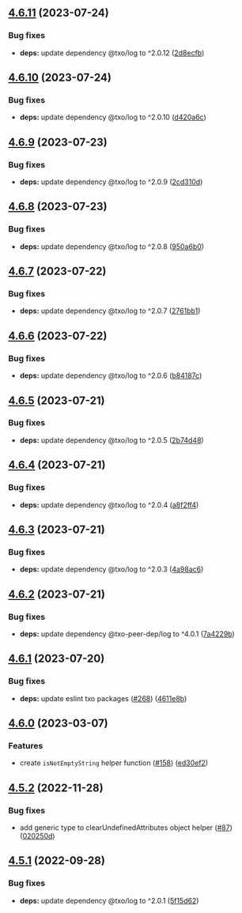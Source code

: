 ## [4.6.11](https://github.com/technology-studio/functional/compare/v4.6.10...v4.6.11) (2023-07-24)


### Bug fixes

* **deps:** update dependency @txo/log to ^2.0.12 ([2d8ecfb](https://github.com/technology-studio/functional/commit/2d8ecfbea167db2596dd51fd16d143bf683e48b7))

## [4.6.10](https://github.com/technology-studio/functional/compare/v4.6.9...v4.6.10) (2023-07-24)


### Bug fixes

* **deps:** update dependency @txo/log to ^2.0.10 ([d420a6c](https://github.com/technology-studio/functional/commit/d420a6ce5f7801a0ffaa2346655c1ad04bb81e6e))

## [4.6.9](https://github.com/technology-studio/functional/compare/v4.6.8...v4.6.9) (2023-07-23)


### Bug fixes

* **deps:** update dependency @txo/log to ^2.0.9 ([2cd310d](https://github.com/technology-studio/functional/commit/2cd310d7519a71257c2eff139bbc23ecebfe7da9))

## [4.6.8](https://github.com/technology-studio/functional/compare/v4.6.7...v4.6.8) (2023-07-23)


### Bug fixes

* **deps:** update dependency @txo/log to ^2.0.8 ([950a6b0](https://github.com/technology-studio/functional/commit/950a6b07fa74e1afa5e538b61414886d4d282868))

## [4.6.7](https://github.com/technology-studio/functional/compare/v4.6.6...v4.6.7) (2023-07-22)


### Bug fixes

* **deps:** update dependency @txo/log to ^2.0.7 ([2761bb1](https://github.com/technology-studio/functional/commit/2761bb17ae18aa497771e66b35dc0b0c0386e829))

## [4.6.6](https://github.com/technology-studio/functional/compare/v4.6.5...v4.6.6) (2023-07-22)


### Bug fixes

* **deps:** update dependency @txo/log to ^2.0.6 ([b84187c](https://github.com/technology-studio/functional/commit/b84187c572ef0758f27deb19834ec1199ff76aac))

## [4.6.5](https://github.com/technology-studio/functional/compare/v4.6.4...v4.6.5) (2023-07-21)


### Bug fixes

* **deps:** update dependency @txo/log to ^2.0.5 ([2b74d48](https://github.com/technology-studio/functional/commit/2b74d48dcdc06df1299bf6ee4c8bf72de39c30a6))

## [4.6.4](https://github.com/technology-studio/functional/compare/v4.6.3...v4.6.4) (2023-07-21)


### Bug fixes

* **deps:** update dependency @txo/log to ^2.0.4 ([a8f2ff4](https://github.com/technology-studio/functional/commit/a8f2ff48f4cf4398a2dfab2e6d917b5d2ac83fdd))

## [4.6.3](https://github.com/technology-studio/functional/compare/v4.6.2...v4.6.3) (2023-07-21)


### Bug fixes

* **deps:** update dependency @txo/log to ^2.0.3 ([4a98ac6](https://github.com/technology-studio/functional/commit/4a98ac62b74674447ae07b750f634c302002f819))

## [4.6.2](https://github.com/technology-studio/functional/compare/v4.6.1...v4.6.2) (2023-07-21)


### Bug fixes

* **deps:** update dependency @txo-peer-dep/log to ^4.0.1 ([7a4229b](https://github.com/technology-studio/functional/commit/7a4229bc0e7d2366acbe21d18d6fe2d3a6c47937))

## [4.6.1](https://github.com/technology-studio/functional/compare/v4.6.0...v4.6.1) (2023-07-20)


### Bug fixes

* **deps:** update eslint txo packages ([#268](https://github.com/technology-studio/functional/issues/268)) ([4611e8b](https://github.com/technology-studio/functional/commit/4611e8ba7605bbf9c046839152495941607c855f))

## [4.6.0](https://github.com/technology-studio/functional/compare/v4.5.2...v4.6.0) (2023-03-07)


### Features

* create `isNotEmptyString` helper function ([#158](https://github.com/technology-studio/functional/issues/158)) ([ed30ef2](https://github.com/technology-studio/functional/commit/ed30ef2daaf50ec180ee4a87a5df4acfbb6c18b1))

## [4.5.2](https://github.com/technology-studio/functional/compare/v4.5.1...v4.5.2) (2022-11-28)


### Bug fixes

* add generic type to clearUndefinedAttributes object helper ([#87](https://github.com/technology-studio/functional/issues/87)) ([020250d](https://github.com/technology-studio/functional/commit/020250dd7b201eeda48451247d2ec882d0da5203))

## [4.5.1](https://github.com/technology-studio/functional/compare/v4.5.0...v4.5.1) (2022-09-28)


### Bug fixes

* **deps:** update dependency @txo/log to ^2.0.1 ([5f15d62](https://github.com/technology-studio/functional/commit/5f15d62d1719ec9edbfef0f0c0a878b7e6448955))
